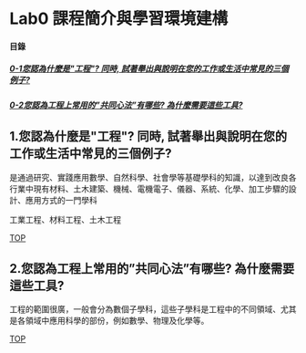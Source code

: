 # Lab0 課程簡介與學習環境建構 

<a name="000"/>

#### 目錄

##### [0-1您認為什麼是"工程"? 同時, 試著舉出與說明在您的工作或生活中常見的三個例子?](#001)
##### [0-2您認為工程上常用的”共同心法”有哪些? 為什麼需要這些工具?](#002)

<a name="001"/>

## 1.您認為什麼是"工程"? 同時, 試著舉出與說明在您的工作或生活中常見的三個例子?

是通過研究、實踐應用數學、自然科學、社會學等基礎學科的知識，以達到改良各行業中現有材料、土木建築、機械、電機電子、儀器、系統、化學、加工步驟的設計、應用方式的一門學科

工業工程、材料工程、土木工程

[TOP](#000)

<a name="002"/>

## 2.您認為工程上常用的”共同心法”有哪些? 為什麼需要這些工具?

工程的範圍很廣，一般會分為數個子學科，這些子學科是工程中的不同領域、尤其是各領域中應用科學的部份，例如數學、物理及化學等。

[TOP](#000)
